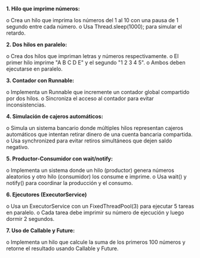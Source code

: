 **1. Hilo que imprime números:**

o Crea un hilo que imprima los números del 1 al 10 con una pausa de 1 segundo
entre cada número.
o Usa Thread.sleep(1000); para simular el retardo.

**2. Dos hilos en paralelo:**

o Crea dos hilos que impriman letras y números respectivamente.
o El primer hilo imprime "A B C D E" y el segundo "1 2 3 4 5".
o Ambos deben ejecutarse en paralelo.

**3. Contador con Runnable:**

o Implementa un Runnable que incremente un contador global compartido por
dos hilos.
o Sincroniza el acceso al contador para evitar inconsistencias.

**4. Simulación de cajeros automáticos:**

o Simula un sistema bancario donde múltiples hilos representan cajeros
automáticos que intentan retirar dinero de una cuenta bancaria compartida.
o Usa synchronized para evitar retiros simultáneos que dejen saldo negativo.

**5. Productor-Consumidor con wait/notify:**

o Implementa un sistema donde un hilo (productor) genera números aleatorios y
otro hilo (consumidor) los consume e imprime.
o Usa wait() y notify() para coordinar la producción y el consumo.

**6. Ejecutores (ExecutorService)**

o Usa un ExecutorService con un FixedThreadPool(3) para ejecutar 5 tareas en
paralelo.
o Cada tarea debe imprimir su número de ejecución y luego dormir 2 segundos.

**7. Uso de Callable y Future:**

o Implementa un hilo que calcule la suma de los primeros 100 números y retorne
el resultado usando Callable<Integer> y Future<Integer>.
